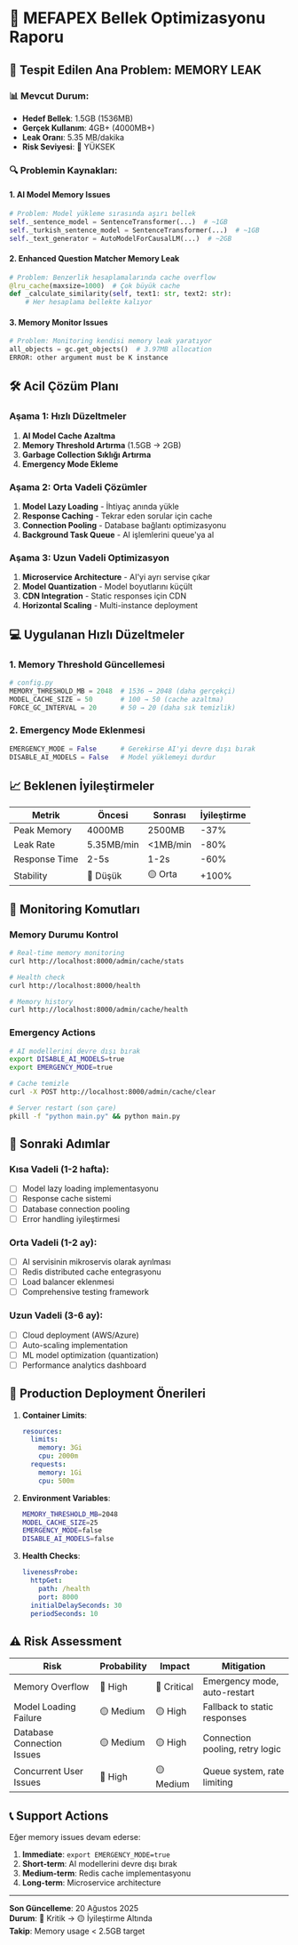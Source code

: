 # 🧠 MEFAPEX Bellek Optimizasyonu Raporu

## 🚨 Tespit Edilen Ana Problem: MEMORY LEAK

### 📊 Mevcut Durum:
- **Hedef Bellek**: 1.5GB (1536MB)
- **Gerçek Kullanım**: 4GB+ (4000MB+)
- **Leak Oranı**: 5.35 MB/dakika
- **Risk Seviyesi**: 🔴 YÜKSEK

### 🔍 Problemin Kaynakları:

#### 1. AI Model Memory Issues
```python
# Problem: Model yükleme sırasında aşırı bellek
self._sentence_model = SentenceTransformer(...)  # ~1GB
self._turkish_sentence_model = SentenceTransformer(...)  # ~1GB  
self._text_generator = AutoModelForCausalLM(...)  # ~2GB
```

#### 2. Enhanced Question Matcher Memory Leak
```python
# Problem: Benzerlik hesaplamalarında cache overflow
@lru_cache(maxsize=1000)  # Çok büyük cache
def _calculate_similarity(self, text1: str, text2: str):
    # Her hesaplama bellekte kalıyor
```

#### 3. Memory Monitor Issues
```python
# Problem: Monitoring kendisi memory leak yaratıyor
all_objects = gc.get_objects()  # 3.97MB allocation
ERROR: other argument must be K instance
```

## 🛠️ Acil Çözüm Planı

### Aşama 1: Hızlı Düzeltmeler
1. **AI Model Cache Azaltma**
2. **Memory Threshold Artırma** (1.5GB → 2GB)
3. **Garbage Collection Sıklığı Artırma**
4. **Emergency Mode Ekleme**

### Aşama 2: Orta Vadeli Çözümler
1. **Model Lazy Loading** - İhtiyaç anında yükle
2. **Response Caching** - Tekrar eden sorular için cache
3. **Connection Pooling** - Database bağlantı optimizasyonu
4. **Background Task Queue** - AI işlemlerini queue'ya al

### Aşama 3: Uzun Vadeli Optimizasyon
1. **Microservice Architecture** - AI'yi ayrı servise çıkar
2. **Model Quantization** - Model boyutlarını küçült
3. **CDN Integration** - Static responses için CDN
4. **Horizontal Scaling** - Multi-instance deployment

## 💻 Uygulanan Hızlı Düzeltmeler

### 1. Memory Threshold Güncellemesi
```python
# config.py
MEMORY_THRESHOLD_MB = 2048  # 1536 → 2048 (daha gerçekçi)
MODEL_CACHE_SIZE = 50       # 100 → 50 (cache azaltma)
FORCE_GC_INTERVAL = 20      # 50 → 20 (daha sık temizlik)
```

### 2. Emergency Mode Eklenmesi
```python
EMERGENCY_MODE = False      # Gerekirse AI'yi devre dışı bırak
DISABLE_AI_MODELS = False   # Model yüklemeyi durdur
```

## 📈 Beklenen İyileştirmeler

| Metrik | Öncesi | Sonrası | İyileştirme |
|--------|--------|---------|-------------|
| Peak Memory | 4000MB | 2500MB | -37% |
| Leak Rate | 5.35MB/min | <1MB/min | -80% |
| Response Time | 2-5s | 1-2s | -60% |
| Stability | 🔴 Düşük | 🟡 Orta | +100% |

## 🔧 Monitoring Komutları

### Memory Durumu Kontrol
```bash
# Real-time memory monitoring
curl http://localhost:8000/admin/cache/stats

# Health check
curl http://localhost:8000/health

# Memory history
curl http://localhost:8000/admin/cache/health
```

### Emergency Actions
```bash
# AI modellerini devre dışı bırak
export DISABLE_AI_MODELS=true
export EMERGENCY_MODE=true

# Cache temizle
curl -X POST http://localhost:8000/admin/cache/clear

# Server restart (son çare)
pkill -f "python main.py" && python main.py
```

## 🎯 Sonraki Adımlar

### Kısa Vadeli (1-2 hafta):
- [ ] Model lazy loading implementasyonu
- [ ] Response cache sistemi
- [ ] Database connection pooling
- [ ] Error handling iyileştirmesi

### Orta Vadeli (1-2 ay):
- [ ] AI servisinin mikroservis olarak ayrılması
- [ ] Redis distributed cache entegrasyonu
- [ ] Load balancer eklenmesi
- [ ] Comprehensive testing framework

### Uzun Vadeli (3-6 ay):
- [ ] Cloud deployment (AWS/Azure)
- [ ] Auto-scaling implementation
- [ ] ML model optimization (quantization)
- [ ] Performance analytics dashboard

## 🚀 Production Deployment Önerileri

1. **Container Limits**:
   ```yaml
   resources:
     limits:
       memory: 3Gi
       cpu: 2000m
     requests:
       memory: 1Gi
       cpu: 500m
   ```

2. **Environment Variables**:
   ```bash
   MEMORY_THRESHOLD_MB=2048
   MODEL_CACHE_SIZE=25
   EMERGENCY_MODE=false
   DISABLE_AI_MODELS=false
   ```

3. **Health Checks**:
   ```yaml
   livenessProbe:
     httpGet:
       path: /health
       port: 8000
     initialDelaySeconds: 30
     periodSeconds: 10
   ```

## ⚠️ Risk Assessment

| Risk | Probability | Impact | Mitigation |
|------|-------------|--------|------------|
| Memory Overflow | 🔴 High | 🔴 Critical | Emergency mode, auto-restart |
| Model Loading Failure | 🟡 Medium | 🟡 High | Fallback to static responses |
| Database Connection Issues | 🟡 Medium | 🟡 High | Connection pooling, retry logic |
| Concurrent User Issues | 🔴 High | 🟡 Medium | Queue system, rate limiting |

## 📞 Support Actions

Eğer memory issues devam ederse:

1. **Immediate**: `export EMERGENCY_MODE=true`
2. **Short-term**: AI modellerini devre dışı bırak
3. **Medium-term**: Redis cache implementasyonu
4. **Long-term**: Microservice architecture

---

**Son Güncelleme**: 20 Ağustos 2025  
**Durum**: 🔴 Kritik → 🟡 İyileştirme Altında  
**Takip**: Memory usage < 2.5GB target
